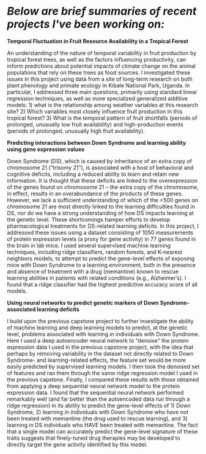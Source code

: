 # ***Below are brief summaries of recent projects I've been working on:***


**Temporal Fluctuation in Fruit Resource Availability in a Tropical Forest**

An understanding of the nature of temporal variability in fruit production by tropical forest trees, as well as the factors influencing productivity, can inform predictions about potential impacts of climate change on the animal populations that rely on these trees as food sources. I investigated these issues in this project using data from a site of long-term research on both plant phenology and primate ecology in Kibale National Park, Uganda. In particular, I addressed three main questions, primarily using standard linear regression techniques, as well as more specialized generalized additive models: 1) what is the relationship among weather variables at this research site? 2) Which variables most closely influence fruit production in this tropical forest? 3) What is the temporal pattern of fruit shortfalls (periods of prolonged, unusually low fruit availability) and high-production events (periods of prolonged, unusually high fruit availability). 



**Predicting interactions between Down Syndrome and learning ability using gene expression values** 

Down Syndrome (DS), which is caused by inheritance of an extra copy of chromosome 21 (“trisomy 21”), is associated with a host of behavioral and cognitive deficits, including a reduced ability to learn and retain new information. It is thought that these deficits are linked to the overexpression of the genes found on chromosome 21 – the extra copy of the chromosome, in effect, results in an overabundance of the products of these genes. However, we lack a sufficient understanding of which of the >500 genes on chromosome 21 are most directly linked to the learning difficulties found in DS, nor do we have a strong understanding of how DS impacts learning at the genetic level. These shortcomings hamper efforts to develop pharmacological treatments for DS-related learning deficits. In this project, I addressed these issues using a dataset consisting of 1050 measurements of protein expression levels (a proxy for gene activity) in 77 genes found in the brain in lab mice. I used several supervised machine learning techniques, including ridge classifiers, random forests, and K-nearest neighbors models, to attempt to predict the gene-level effects of exposing mice with Down Syndrome to a learning environment, both in the presence and absence of treatment with a drug (memantine) known to rescue learning abilities in patients with related conditions (e.g., Alzheimer’s). I found that a ridge classifier had the highest predictive accuracy score of all models.



**Using neural networks to predict genetic markers of Down Syndrome-associated learning deficits**

I build upon the previous capstone project to further investigate the ability of machine learning and deep learning models to predict, at the genetic level, problems associated with learning in individuals with Down Syndrome. Here I used a deep autoencoder neural network to “denoise” the protein expression data I used in the previous capstone project, with the idea that perhaps by removing variability in the dataset not directly related to Down Syndrome- and learning-related effects, the feature set would be more easily predicted by supervised learning models. I then took the denoised set of features and ran them through the same ridge regression model I used in the previous capstone. Finally, I compared these results with those obtained from applying a deep sequential neural network model to the protein expression data. I found that the sequential neural network performed remarkably well (and far better than the autoencoded data run through a ridge regression) in its ability to predict the gene-level effects of 1) Down Syndrome, 2) learning in individuals with Down Syndrome who have not been treated with memantine (the drug used to rescue learning), and 3) learning in DS individuals who HAVE been treated with memantine. The fact that a single model can accurately predict the gene-level signature of these traits suggests that finely-tuned drug therapies may be developed to directly target the gene activity identified by this model.
